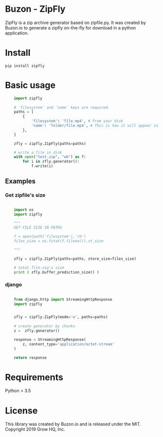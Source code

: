 # Buzon - ZipFly

ZipFly is a zip archive generator based on zipfile.py.
It was created by Buzon.io to generate a zipfly on-the-fly for download in a python application.


# Install
    pip install zipfly

# Basic usage

```python
    import zipfly
    
    # `filesystem` and `name` keys are required.
    paths = [ 
        {
            'filesystem': 'file.mp4', # From your disk
            'name': 'folder/file.mp4', # This is how it will appear in the zip file
        },        
    ]

    zfly = zipfly.ZipFly(paths=paths)

    # write a file in disk
    with open("test.zip", "wb") as f:
        for i in zfly.generator():
            f.write(i)

```

## Examples

### Get zipfile's size

```python

    import os
    import zipfly

    """
    GET FILE SIZE IN PATHS

    f = open(path['filesystem'],'rb')
    files_size = os.fstat(f.fileno()).st_size

    """

    zfly = zipfly.ZipFly(paths=paths, store_size=files_size)

    # total file-zip's size
    print ( zfly.buffer_prediction_size() )


```


### django

```python
    
    from django.http import StreamingHttpResponse
    import zipfly


    zfly = zipfly.ZipFly(mode='w', paths=paths)
    
    # create generator by chunks
    z =  zfly.generator()

    response = StreamingHttpResponse(
        z, content_type='application/octet-stream'
    )          

    return response 
```


# Requirements
Python > 3.5

# License
This library was created by Buzon.io and is released under the MIT. Copyright 2019 Grow HQ, Inc.